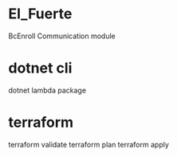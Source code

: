 # El_Fuerte
BcEnroll Communication module

# dotnet cli
dotnet lambda package

# terraform
terraform validate
terraform plan
terraform apply

